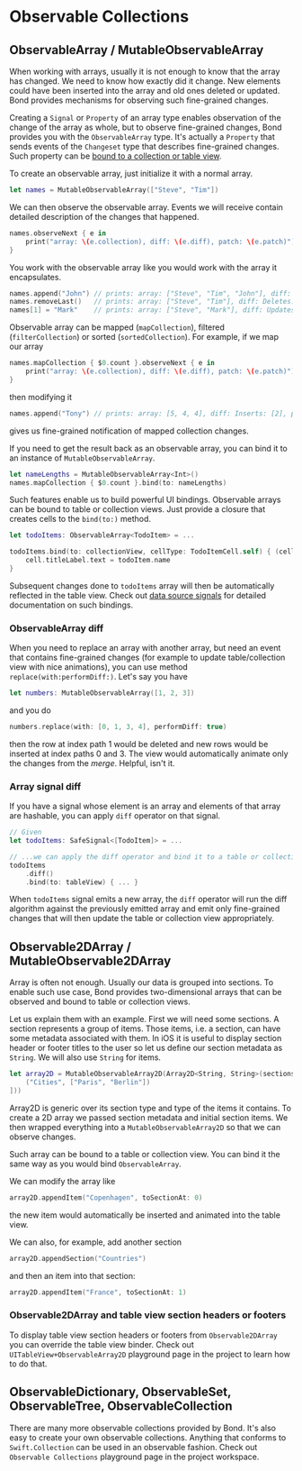 # Observable Collections

## ObservableArray / MutableObservableArray

When working with arrays, usually it is not enough to know that the array has changed. We need to know how exactly did it change. New elements could have been inserted into the array and old ones deleted or updated. Bond provides mechanisms for observing such fine-grained changes.

Creating a `Signal` or `Property` of an array type enables observation of the change of the array as whole, but to observe fine-grained changes, Bond provides you with the `ObservableArray` type. It's actually a `Property` that sends events of the `Changeset` type that describes fine-grained changes. Such property can be [bound to a collection or table view](DataSourceSignals.md).

To create an observable array, just initialize it with a normal array.

```swift
let names = MutableObservableArray(["Steve", "Tim"])
```

We can then observe the observable array. Events we will receive contain detailed description of the changes that happened.

```swift
names.observeNext { e in
    print("array: \(e.collection), diff: \(e.diff), patch: \(e.patch)")
}
```

You work with the observable array like you would work with the array it encapsulates.

```swift
names.append("John") // prints: array: ["Steve", "Tim", "John"], diff: Inserts: [2], patch: [I(John, at: 2)]
names.removeLast()   // prints: array: ["Steve", "Tim"], diff: Deletes: [2], patch: [D(at: 2)]
names[1] = "Mark"    // prints: array: ["Steve", "Mark"], diff: Updates: [1], patch: [U(at: 1, newElement: Mark)]
```

Observable array can be mapped (`mapCollection`), filtered (`filterCollection`) or sorted (`sortedCollection`). For example, if we map our array

```swift
names.mapCollection { $0.count }.observeNext { e in
    print("array: \(e.collection), diff: \(e.diff), patch: \(e.patch)")
}
```

then modifying it

```swift
names.append("Tony") // prints: array: [5, 4, 4], diff: Inserts: [2], patch: [I(4, at: 2)]
```

gives us fine-grained notification of mapped collection changes.

If you need to get the result back as an observable array, you can bind it to an instance of `MutableObservableArray`.

```swift
let nameLengths = MutableObservableArray<Int>()
names.mapCollection { $0.count }.bind(to: nameLengths)
```

Such features enable us to build powerful UI bindings. Observable arrays can be bound to table or collection views. Just provide a closure that creates cells to the `bind(to:)` method.

```swift
let todoItems: ObservableArray<TodoItem> = ...

todoItems.bind(to: collectionView, cellType: TodoItemCell.self) { (cell, todoItem) in
    cell.titleLabel.text = todoItem.name
}
```

Subsequent changes done to `todoItems` array will then be automatically reflected in the table view. Check out [data source signals](DataSourceSignals.md) for detailed documentation on such bindings.

### ObservableArray diff

When you need to replace an array with another array, but need an event that contains fine-grained changes (for example to update table/collection view with nice animations), you can use method `replace(with:performDiff:)`. Let's say you have

```swift
let numbers: MutableObservableArray([1, 2, 3])
```

and you do

```swift
numbers.replace(with: [0, 1, 3, 4], performDiff: true)
```

then the row at index path 1 would be deleted and new rows would be inserted at index paths 0 and 3. The view would automatically animate only the changes from the *merge*. Helpful, isn't it.

### Array signal diff

If you have a signal whose element is an array and elements of that array are hashable, you can apply `diff` operator on that signal.  

```swift
// Given
let todoItems: SafeSignal<[TodoItem]> = ...

// ...we can apply the diff operator and bind it to a table or collection view
todoItems
    .diff()
    .bind(to: tableView) { ... }
```

When `todoItems` signal emits a new array, the `diff` operator will run the diff algorithm against the previously emitted array and emit only fine-grained changes that will then update the table or collection view appropriately.

## Observable2DArray / MutableObservable2DArray

Array is often not enough. Usually our data is grouped into sections. To enable such use case, Bond provides two-dimensional arrays that can be observed and bound to table or collection views.

Let us explain them with an example. First we will need some sections. A section represents a group of items. Those items, i.e. a section, can have some metadata associated with them. In iOS it is useful to display section header or footer titles to the user so let us define our section metadata as `String`. We will also use `String` for items.

```swift
let array2D = MutableObservableArray2D(Array2D<String, String>(sectionsWithItems: [
    ("Cities", ["Paris", "Berlin"])
]))
```

Array2D is generic over its section type and type of the items it contains. To create a 2D array we passed section metadata and initial section items. We then wrapped everything into a `MutableObservableArray2D` so that we can observe changes.

Such array can be bound to a table or collection view. You can bind it the same way as you would bind `ObservableArray`. 

We can modify the array like

```swift
array2D.appendItem("Copenhagen", toSectionAt: 0)
```

the new item would automatically be inserted and animated into the table view.

We can also, for example, add another section

```swift
array2D.appendSection("Countries")
```

and then an item into that section:

```swift
array2D.appendItem("France", toSectionAt: 1)
```

### Observable2DArray and table view section headers or footers

To display table view section headers or footers from `Observable2DArray` you can override the table view binder.  Check out `UITableView+ObservableArray2D` playground page in the project to learn how to do that.

## ObservableDictionary, ObservableSet, ObservableTree, ObservableCollection

There are many more observable collections provided by Bond. It's also easy to create your own observable collections. Anything that conforms to `Swift.Collection` can be used in an observable fashion. Check out `Observable Collections` playground page in the project workspace.
